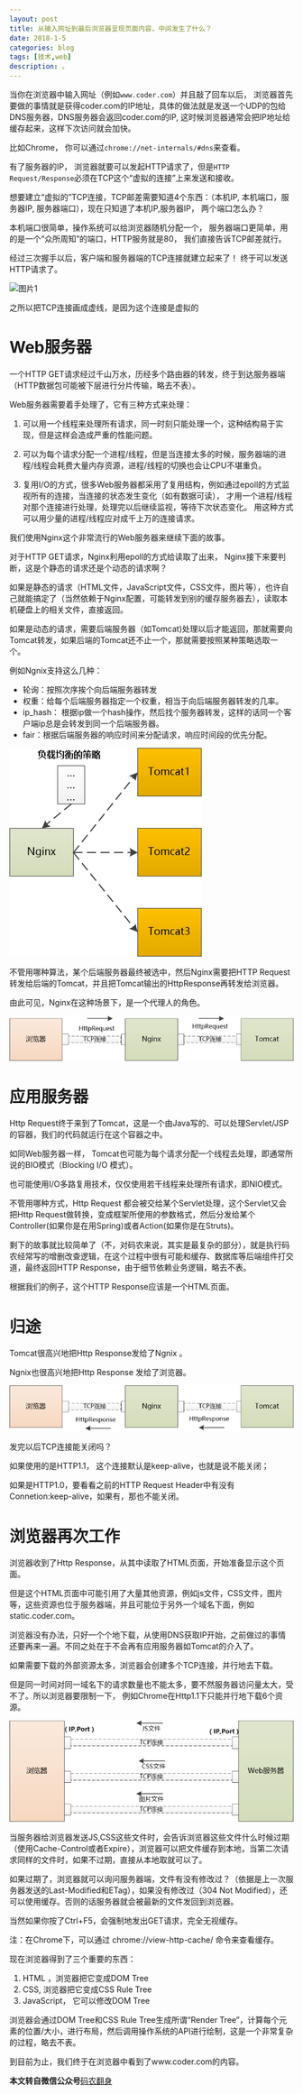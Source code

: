 ```yaml
---
layout: post
title: 从输入网址到最后浏览器呈现页面内容，中间发生了什么？ 
date: 2018-1-5
categories: blog
tags: [技术,web]
description: 。
---
```




当你在浏览器中输入网址（例如`www.coder.com`）并且敲了回车以后， 浏览器首先要做的事情就是获得coder.com的IP地址，具体的做法就是发送一个UDP的包给DNS服务器，DNS服务器会返回coder.com的IP, 这时候浏览器通常会把IP地址给缓存起来，这样下次访问就会加快。

比如Chrome， 你可以通过`chrome://net-internals/#dns`来查看。

有了服务器的IP， 浏览器就要可以发起HTTP请求了，但是`HTTP Request/Response`必须在TCP这个“虚拟的连接”上来发送和接收。

想要建立“虚拟的”TCP连接，TCP邮差需要知道4个东西：（本机IP, 本机端口，服务器IP, 服务器端口），现在只知道了本机IP,服务器IP， 两个端口怎么办？

本机端口很简单，操作系统可以给浏览器随机分配一个， 服务器端口更简单，用的是一个“众所周知”的端口，HTTP服务就是80， 我们直接告诉TCP邮差就行。

经过三次握手以后，客户端和服务器端的TCP连接就建立起来了！ 终于可以发送HTTP请求了。

![图片1](512524820.github.io/img/20180105_1.png)

之所以把TCP连接画成虚线，是因为这个连接是虚拟的

# Web服务器

一个HTTP GET请求经过千山万水，历经多个路由器的转发，终于到达服务器端（HTTP数据包可能被下层进行分片传输，略去不表）。

Web服务器需要着手处理了，它有三种方式来处理：

1. 可以用一个线程来处理所有请求，同一时刻只能处理一个，这种结构易于实现，但是这样会造成严重的性能问题。

2. 可以为每个请求分配一个进程/线程，但是当连接太多的时候，服务器端的进程/线程会耗费大量内存资源，进程/线程的切换也会让CPU不堪重负。

3. 复用I/O的方式，很多Web服务器都采用了复用结构，例如通过epoll的方式监视所有的连接，当连接的状态发生变化（如有数据可读）， 才用一个进程/线程对那个连接进行处理，处理完以后继续监视，等待下次状态变化。 用这种方式可以用少量的进程/线程应对成千上万的连接请求。


我们使用Nginx这个非常流行的Web服务器来继续下面的故事。

对于HTTP GET请求，Nginx利用epoll的方式给读取了出来， Nginx接下来要判断，这是个静态的请求还是个动态的请求啊？

如果是静态的请求（HTML文件，JavaScript文件，CSS文件，图片等），也许自己就能搞定了（当然依赖于Nginx配置，可能转发到别的缓存服务器去），读取本机硬盘上的相关文件，直接返回。

如果是动态的请求，需要后端服务器（如Tomcat)处理以后才能返回，那就需要向Tomcat转发，如果后端的Tomcat还不止一个，那就需要按照某种策略选取一个。

例如Ngnix支持这么几种：

- 轮询：按照次序挨个向后端服务器转发
- 权重：给每个后端服务器指定一个权重，相当于向后端服务器转发的几率。
- ip_hash： 根据ip做一个hash操作，然后找个服务器转发，这样的话同一个客户端ip总是会转发到同一个后端服务器。
- fair：根据后端服务器的响应时间来分配请求，响应时间段的优先分配。

![图片2](../img/20180105_2.png)

不管用哪种算法，某个后端服务器最终被选中，然后Nginx需要把HTTP Request转发给后端的Tomcat，并且把Tomcat输出的HttpResponse再转发给浏览器。

由此可见，Nginx在这种场景下，是一个代理人的角色。

![图片3](../img/20180105_3.png)


# 应用服务器

Http Request终于来到了Tomcat，这是一个由Java写的、可以处理Servlet/JSP的容器，我们的代码就运行在这个容器之中。

如同Web服务器一样， Tomcat也可能为每个请求分配一个线程去处理，即通常所说的BIO模式（Blocking I/O 模式）。

也可能使用I/O多路复用技术，仅仅使用若干线程来处理所有请求，即NIO模式。

不管用哪种方式，Http Request 都会被交给某个Servlet处理，这个Servlet又会把Http Request做转换，变成框架所使用的参数格式，然后分发给某个Controller(如果你是在用Spring)或者Action(如果你是在Struts)。

剩下的故事就比较简单了（不，对码农来说，其实是最复杂的部分），就是执行码农经常写的增删改查逻辑，在这个过程中很有可能和缓存、数据库等后端组件打交道，最终返回HTTP Response，由于细节依赖业务逻辑，略去不表。

根据我们的例子，这个HTTP Response应该是一个HTML页面。


# 归途

Tomcat很高兴地把Http Response发给了Ngnix 。

Ngnix也很高兴地把Http Response 发给了浏览器。

![图片4](../img/20180105_4.png)


发完以后TCP连接能关闭吗？

如果使用的是HTTP1.1， 这个连接默认是keep-alive，也就是说不能关闭；

如果是HTTP1.0，要看看之前的HTTP Request Header中有没有Connetion:keep-alive，如果有，那也不能关闭。


# 浏览器再次工作

浏览器收到了Http Response，从其中读取了HTML页面，开始准备显示这个页面。

但是这个HTML页面中可能引用了大量其他资源，例如js文件，CSS文件，图片等，这些资源也位于服务器端，并且可能位于另外一个域名下面，例如static.coder.com。

浏览器没有办法，只好一个个地下载，从使用DNS获取IP开始，之前做过的事情还要再来一遍。不同之处在于不会再有应用服务器如Tomcat的介入了。

如果需要下载的外部资源太多，浏览器会创建多个TCP连接，并行地去下载。

但是同一时间对同一域名下的请求数量也不能太多，要不然服务器访问量太大，受不了。所以浏览器要限制一下， 例如Chrome在Http1.1下只能并行地下载6个资源。

![图片5](../img/20180105_5.png)

当服务器给浏览器发送JS,CSS这些文件时，会告诉浏览器这些文件什么时候过期（使用Cache-Control或者Expire），浏览器可以把文件缓存到本地，当第二次请求同样的文件时，如果不过期，直接从本地取就可以了。

如果过期了，浏览器就可以询问服务器端，文件有没有修改过？（依据是上一次服务器发送的Last-Modified和ETag），如果没有修改过（304 Not Modified），还可以使用缓存。否则的话服务器就会被最新的文件发回到浏览器。

当然如果你按了Ctrl+F5，会强制地发出GET请求，完全无视缓存。

注：在Chrome下，可以通过 chrome://view-http-cache/ 命令来查看缓存。

现在浏览器得到了三个重要的东西：
1. HTML ，浏览器把它变成DOM Tree
2. CSS,  浏览器把它变成CSS Rule Tree
3. JavaScript， 它可以修改DOM Tree

浏览器会通过DOM Tree和CSS Rule Tree生成所谓“Render Tree”，计算每个元素的位置/大小，进行布局，然后调用操作系统的API进行绘制，这是一个非常复杂的过程，略去不表。

到目前为止，我们终于在浏览器中看到了www.coder.com的内容。

**本文转自微信公众号**[码农翻身](http://mp.weixin.qq.com/s/3_DZKSP492uq9RfQ3eW4_A)
